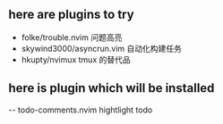 ## here are plugins to try

- folke/trouble.nvim 问题高亮
- skywind3000/asyncrun.vim 自动化构建任务
- hkupty/nvimux tmux 的替代品

## here is plugin which will be installed

-- todo-comments.nvim hightlight todo
